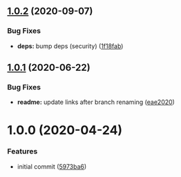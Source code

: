 ## [1.0.2](https://github.com/CompactJS/uea/compare/v1.0.1...v1.0.2) (2020-09-07)


### Bug Fixes

* **deps:** bump deps (security) ([1f18fab](https://github.com/CompactJS/uea/commit/1f18fabe1e79dfafc8cf61d1d6a430607906e7e4))

## [1.0.1](https://github.com/CompactJS/uea/compare/v1.0.0...v1.0.1) (2020-06-22)


### Bug Fixes

* **readme:** update links after branch renaming ([eae2020](https://github.com/CompactJS/uea/commit/eae2020f772f935dc9066c2aef7ebc66fa1e9c3d))

# 1.0.0 (2020-04-24)


### Features

* initial commit ([5973ba6](https://github.com/CompactJS/uea/commit/5973ba672d0422e38f2c2faec9b2ad9031ba2c7b))
